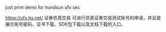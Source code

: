 just print demo for hundsun ufx sec

https://ufx.hs.net/
证券仿真交易
可进行仿真证券交易测试账号的申请，并且是展示账号密码、证书下载、SDK包下载以及文档下载的入口。

